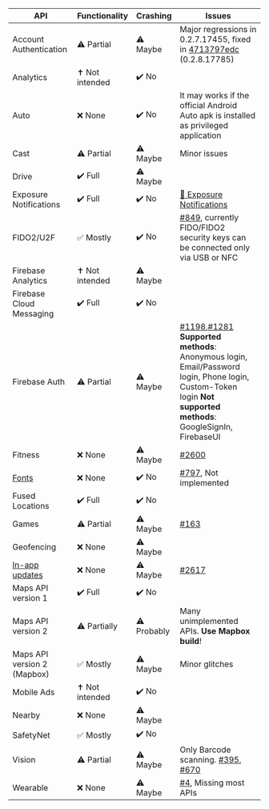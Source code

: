 | API | Functionality | Crashing | Issues |
|-----|---------------|----------|--------|
| Account Authentication | :warning: Partial | :warning: Maybe | Major regressions in 0.2.7.17455, fixed in [4713797edc](https://github.com/microg/GmsCore/commit/4713797edc21e3f3b2a26194056f63b307e67ef6) (0.2.8.17785) |
| Analytics | ✝️ Not intended | :heavy_check_mark: No | | 
| Auto | :x: None | :heavy_check_mark: No | It may works if the official Android Auto apk is installed as privileged application |
| Cast | :warning: Partial | :warning: Maybe | Minor issues |
| Drive | :heavy_check_mark: Full | :warning: Maybe | |
| Exposure Notifications | :heavy_check_mark: Full | :heavy_check_mark:  No | [🦠 Exposure Notifications](https://github.com/microg/GmsCore/labels/%F0%9F%A6%A0%20Exposure%20Notifications) |
| FIDO2/U2F | :white_check_mark: Mostly | :heavy_check_mark: No | [#849](https://github.com/microg/GmsCore/issues/849), currently FIDO/FIDO2 security keys can be connected only via USB or NFC |
| Firebase Analytics | ✝️ Not intended | :warning: Maybe | |
| Firebase Cloud Messaging | :heavy_check_mark: Full | :heavy_check_mark: No | |
| Firebase Auth | :warning: Partial | :warning: Maybe | [#1198](https://github.com/microg/GmsCore/issues/1198),[#1281](https://github.com/microg/GmsCore/issues/1281) **Supported methods**: Anonymous login, Email/Password login, Phone login, Custom-Token login **Not supported methods**: GoogleSignIn, FirebaseUI |
| Fitness | :x: None | :warning: Maybe | [#2600](https://github.com/microg/GmsCore/pull/2600) |
| [Fonts](https://developer.android.com/guide/topics/ui/look-and-feel/downloadable-fonts#via-android-studio) | :x: None | :heavy_check_mark: No | [#797](https://github.com/microg/GmsCore/issues/797), Not implemented |
| Fused Locations | :heavy_check_mark: Full | :heavy_check_mark: No | |
| Games | :warning: Partial | :warning: Maybe | [#163](https://github.com/microg/GmsCore/issues/163) |
| Geofencing | :x: None | :warning: Maybe | |
| [In-app updates](https://developer.android.com/guide/playcore/in-app-updates) | :x: None | :warning: Maybe | [#2617](https://github.com/microg/GmsCore/issues/2617) | |
| Maps API version 1| :heavy_check_mark:  Full | :heavy_check_mark:  No | |
| Maps API version 2| :warning:  Partially | :warning: Probably | Many unimplemented APIs. **Use Mapbox build**! |
| Maps API version 2 (Mapbox)| :white_check_mark: Mostly | :warning: Maybe | Minor glitches |
| Mobile Ads | ✝️ Not intended | :heavy_check_mark: No | | 
| Nearby | :x: None | :warning: Maybe | |
| SafetyNet | :white_check_mark: Mostly | :heavy_check_mark: No | |
| Vision | :warning: Partial | :warning: Maybe | Only Barcode scanning. [#395](https://github.com/microg/GmsCore/issues/395), [#670](https://github.com/microg/GmsCore/issues/670) |
| Wearable | :x: None | :warning: Maybe | [#4](https://github.com/microg/GmsCore/issues/4), Missing most APIs |
